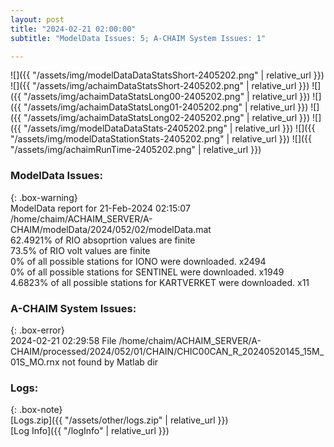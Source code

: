 ```yaml
---
layout: post
title: "2024-02-21 02:00:00"
subtitle: "ModelData Issues: 5; A-CHAIM System Issues: 1"

---
```


![]({{ "/assets/img/modelDataDataStatsShort-2405202.png" | relative_url }})
![]({{ "/assets/img/achaimDataStatsShort-2405202.png" | relative_url }})
![]({{ "/assets/img/achaimDataStatsLong00-2405202.png" | relative_url }})
![]({{ "/assets/img/achaimDataStatsLong01-2405202.png" | relative_url }})
![]({{ "/assets/img/achaimDataStatsLong02-2405202.png" | relative_url }})
![]({{ "/assets/img/modelDataDataStats-2405202.png" | relative_url }})
![]({{ "/assets/img/modelDataStationStats-2405202.png" | relative_url }})
![]({{ "/assets/img/achaimRunTime-2405202.png" | relative_url }})


### ModelData Issues:  
  
{: .box-warning}  
 ModelData report for 21-Feb-2024 02:15:07   
 /home/chaim/ACHAIM_SERVER/A-CHAIM/modelData/2024/052/02/modelData.mat   
 62.4921% of RIO absoprtion values are finite   
 73.5% of RIO volt values are finite   
 0% of all possible stations for IONO were downloaded. x2494   
 0% of all possible stations for SENTINEL were downloaded. x1949   
 4.6823% of all possible stations for KARTVERKET were downloaded. x11   
  
### A-CHAIM System Issues:  
  
{: .box-error}  
2024-02-21 02:29:58 File /home/chaim/ACHAIM_SERVER/A-CHAIM/processed/2024/052/01/CHAIN/CHIC00CAN_R_20240520145_15M_01S_MO.rnx not found by Matlab dir  

### Logs:  
  
{: .box-note}  
[Logs.zip]({{ "/assets/other/logs.zip" | relative_url }})  
[Log Info]({{ "/logInfo" | relative_url }})  
